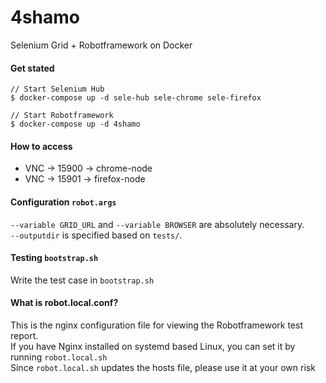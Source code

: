 # 4shamo

Selenium Grid + Robotframework on Docker

#### Get stated

```
// Start Selenium Hub
$ docker-compose up -d sele-hub sele-chrome sele-firefox

// Start Robotframework
$ docker-compose up -d 4shamo
```

#### How to access

* VNC -> 15900 -> chrome-node
* VNC -> 15901 -> firefox-node

#### Configuration `robot.args`

`--variable GRID_URL` and `--variable BROWSER` are absolutely necessary.  
`--outputdir` is specified based on `tests/`.

#### Testing `bootstrap.sh`

Write the test case in `bootstrap.sh`

#### What is robot.local.conf?

This is the nginx configuration file for viewing the Robotframework test report.  
If you have Nginx installed on systemd based Linux, you can set it by running `robot.local.sh`  
Since `robot.local.sh` updates the hosts file, please use it at your own risk
